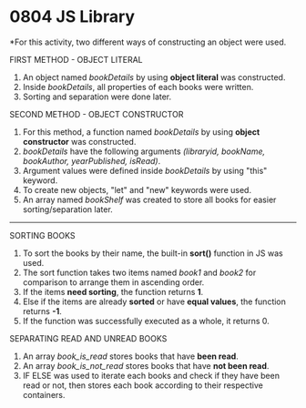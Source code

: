 # 0804 JS Library
*For this activity, two different ways of constructing an object were used.

FIRST METHOD - OBJECT LITERAL
1. An object named _bookDetails_ by using **object literal** was constructed.
2. Inside _bookDetails_, all properties of each books were written.
3. Sorting and separation were done later.

SECOND METHOD - OBJECT CONSTRUCTOR
1. For this method, a function named _bookDetails_ by using **object constructor** was constructed.
2. _bookDetails_ have the following arguments _(libraryid, bookName, bookAuthor, yearPublished, isRead)_.
3. Argument values were defined inside _bookDetails_ by using "this" keyword.
4. To create new objects, "let" and "new" keywords were used.
5. An array named _bookShelf_ was created to store all books for easier sorting/separation later.

******************************************

SORTING BOOKS
1. To sort the books by their name, the built-in **sort()** function in JS was used.
2. The sort function takes two items named _book1_ and _book2_ for comparison to arrange them in ascending order.
3. If the items **need sorting**, the function returns **1**.
4. Else if the items are already **sorted** or have **equal values**, the function returns **-1**.
5. If the function was successfully executed as a whole, it returns 0.

SEPARATING READ AND UNREAD BOOKS
1. An array _book_is_read_ stores books that have **been read**.
2. An array _book_is_not_read_ stores books that have **not been read**.
3. IF ELSE was used to iterate each books and check if they have been read or not, then stores each book according to their respective containers. 
